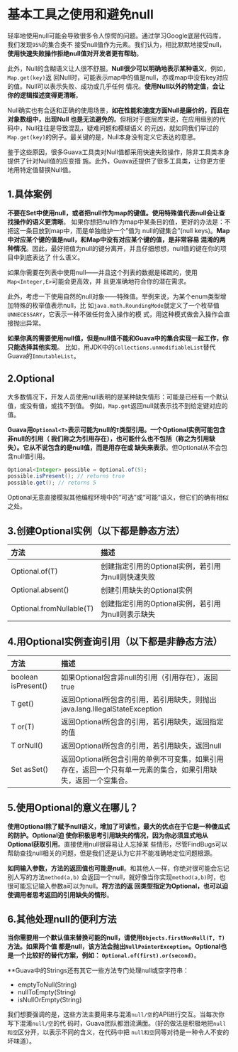 基本工具之使用和避免null
================================================================================
轻率地使用null可能会导致很多令人惊愕的问题。通过学习Google底层代码库，我们发现`95%`的集合类不
接受null值作为元素。我们认为，相比默默地接受null，**使用快速失败操作拒绝null值对开发者更有帮助**。

此外，Null的含糊语义让人很不舒服。**Null很少可以明确地表示某种语义**，例如，`Map.get(key)`返
回Null时，可能表示map中的值是null，亦或map中没有key对应的值。Null可以表示失败、成功或几乎任何
情况。**使用Null以外的特定值，会让你的逻辑描述变得更清晰**。

Null确实也有合适和正确的使用场景，**如在性能和速度方面Null是廉价的，而且在对象数组中，出现Null
也是无法避免的**。但相对于底层库来说，在应用级别的代码中，Null往往是导致混乱，疑难问题和模糊语义
的元凶，就如同我们举过的`Map.get(key)`的例子。最关键的是，Null本身没有定义它表达的意思。

鉴于这些原因，很多Guava工具类对Null值都采用快速失败操作，除非工具类本身提供了针对Null值的应变措
施。此外，Guava还提供了很多工具类，让你更方便地用特定值替换Null值。

## 1.具体案例
**不要在Set中使用null，或者把null作为map的键值。使用特殊值代表null会让查找操作的语义更清晰**。
如果你想把null作为map中某条目的值，更好的办法是：不把这一条目放到map中，而是单独维护一个”值为
null的键集合”(null keys)。**Map中对应某个键的值是null，和Map中没有对应某个键的值，是非常容易
混淆的两种情况**。因此，最好把值为null的键分离开，并且仔细想想，null值的键在你的项目中到底表达了
什么语义。

如果你需要在列表中使用null——并且这个列表的数据是稀疏的，使用`Map<Integer,E>`可能会更高效，并
且更准确地符合你的潜在需求。

此外，考虑一下使用自然的null对象——特殊值。举例来说，为某个enum类型增加特殊的枚举值表示null，比
如`java.math.RoundingMode`就定义了一个枚举值`UNNECESSARY`，它表示一种不做任何舍入操作的模
式，用这种模式做舍入操作会直接抛出异常。

**如果你真的需要使用null值，但是null值不能和Guava中的集合实现一起工作，你只能选择其他实现**。
比如，用JDK中的`Collections.unmodifiableList`替代Guava的`ImmutableList`。

## 2.Optional
大多数情况下，开发人员使用null表明的是某种缺失情形：可能是已经有一个默认值，或没有值，或找不到值。
例如，`Map.get`返回null就表示找不到给定键对应的值。

**Guava用`Optional<T>`表示可能为null的`T`类型引用。一个Optional实例可能包含非null的引用（
我们称之为引用存在），也可能什么也不包括（称之为引用缺失）。它从不说包含的是null值，而是用存在或
缺失来表示**。但Optional从不会包含null值引用。
```java
Optional<Integer> possible = Optional.of(5);
possible.isPresent(); // returns true
possible.get(); // returns 5
```
Optional无意直接模拟其他编程环境中的”可选”或“可能”语义，但它们的确有相似之处。

## 3.创建Optional实例（以下都是静态方法）
| 方法 | 描述 |
| :---------- | :---------- |
| Optional.of(T) | 创建指定引用的Optional实例，若引用为null则快速失败 |
| Optional.absent() | 创建引用缺失的Optional实例 |
| Optional.fromNullable(T) | 创建指定引用的Optional实例，若引用为null则表示缺失 |

## 4.用Optional实例查询引用（以下都是非静态方法）
| 方法 | 描述 |
| :---------- | :---------- |
| boolean isPresent() | 如果Optional包含非null的引用（引用存在），返回true |
| T get() | 返回Optional所包含的引用，若引用缺失，则抛出java.lang.IllegalStateException |
| T or(T) | 返回Optional所包含的引用，若引用缺失，返回指定的值 |
| T orNull() | 返回Optional所包含的引用，若引用缺失，返回null |
| Set<T> asSet() | 返回Optional所包含引用的单例不可变集，如果引用存在，返回一个只有单一元素的集合，如果引用缺失，返回一个空集合。 |

## 5.使用Optional的意义在哪儿？
**使用Optional除了赋予null语义，增加了可读性，最大的优点在于它是一种傻瓜式的防护。Optional迫
使你积极思考引用缺失的情况，因为你必须显式地从Optional获取引用**。直接使用null很容易让人忘掉某
些情形，尽管FindBugs可以帮助查找null相关的问题，但是我们还是认为它并不能准确地定位问题根源。

**如同输入参数，方法的返回值也可能是null**。和其他人一样，你绝对很可能会忘记别人写的方法`method(a,b)`
会返回一个null，就好像当你实现`method(a,b)`时，也很可能忘记输入参数a可以为null。**将方法的返
回类型指定为Optional，也可以迫使调用者思考返回的引用缺失的情形**。

## 6.其他处理null的便利方法
**当你需要用一个默认值来替换可能的null，请使用`Objects.firstNonNull(T, T)`方法。如果两个值
都是null，该方法会抛出`NullPointerException`。Optional也是一个比较好的替代方案，例如：
`Optional.of(first).or(second)`**。

**Guava中的Strings还有其它一些方法专门处理null或空字符串：
+ emptyToNull(String)
+ nullToEmpty(String)
+ isNullOrEmpty(String)

我们想要强调的是，这些方法主要用来与混淆`null/空`的API进行交互。当每次你写下混淆`null/空`的代
码时，Guava团队都泪流满面。（好的做法是积极地把`null和空`区分开，以表示不同的含义，在代码中把
`null和空`同等对待是一种令人不安的坏味道）。









